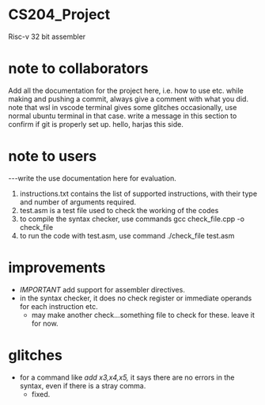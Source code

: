 # CS204_Project
Risc-v 32 bit assembler
# note to collaborators
Add all the documentation for the project here, i.e. how to use etc.
while making and pushing a commit, always give a comment with what you did.
note that wsl in vscode terminal gives some glitches occasionally, use normal ubuntu terminal in that case.
write a message in this section to confirm if git is properly set up.
hello, harjas this side.
# note to users
---write the use documentation here for evaluation.
1) instructions.txt contains the list of supported instructions, with their type and number of arguments required.
2) test.asm is a test file used to check the working of the codes
3) to compile the syntax checker, use commands gcc check_file.cpp -o check_file
4) to run the code with test.asm, use command ./check_file test.asm

# improvements
* _IMPORTANT_ add support for assembler directives.
* in the syntax checker, it does no check register or immediate operands for each instruction etc.
    - may make another check...something file to check for these. leave it for now.
# glitches
* for a command like *add x3,x4,x5,* it says there are no errors in the syntax, even if there is a stray comma.
    - fixed.